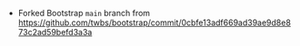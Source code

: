 - Forked Bootstrap `main` branch from https://github.com/twbs/bootstrap/commit/0cbfe13adf669ad39ae9d8e873c2ad59befd3a3a
